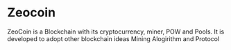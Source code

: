 # Zeocoin
ZeoCoin is a Blockchain with its cryptocurrency, miner, POW and Pools. It is developed to adopt other blockchain ideas Mining Alogirithm and Protocol   
